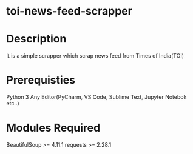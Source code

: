 # toi-news-feed-scrapper

# Description
It is a simple scrapper which scrap news feed from Times of India(TOI)

# Prerequisties
  Python 3
  Any Editor(PyCharm, VS Code, Sublime Text, Jupyter Notebok etc..)

# Modules Required
  BeautifulSoup >= 4.11.1
  requests >= 2.28.1
